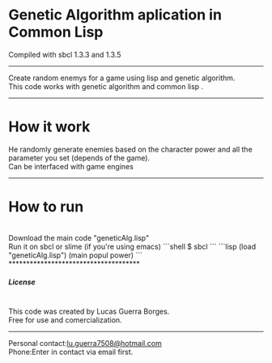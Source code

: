 # Genetic Algorithm aplication in Common Lisp
Compiled with sbcl 1.3.3 and 1.3.5
***************************************
Create random enemys for a game using lisp and genetic algorithm.
<br>This code works with genetic algorithm and common lisp .
**************************************
<h1>How it work</h1> 
He randomly generate enemies based on the character power and all the parameter you set (depends of the game).
<br>Can be interfaced with game engines

*************************************
<h1>How to run </h1>
<br>Download the main code "geneticAlg.lisp"
<br> Run it on sbcl or slime (if you're using emacs)
```shell 
$ sbcl 
```
```lisp
(load "geneticAlg.lisp")
(main popul power)
```
*************************************
<h5>License</h5>
<br>This code was created by Lucas Guerra Borges.
<br>Free for use and comercialization.

*************************************
Personal contact:lu.guerra7508@hotmail.com
<br>Phone:Enter in contact via email first.
